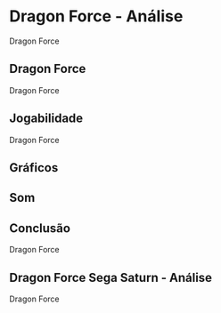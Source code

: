 ---
---

# Dragon Force - Análise

Dragon Force

## Dragon Force

Dragon Force

## Jogabilidade

Dragon Force

## Gráficos

## Som

## Conclusão

Dragon Force

## Dragon Force Sega Saturn - Análise

Dragon Force
